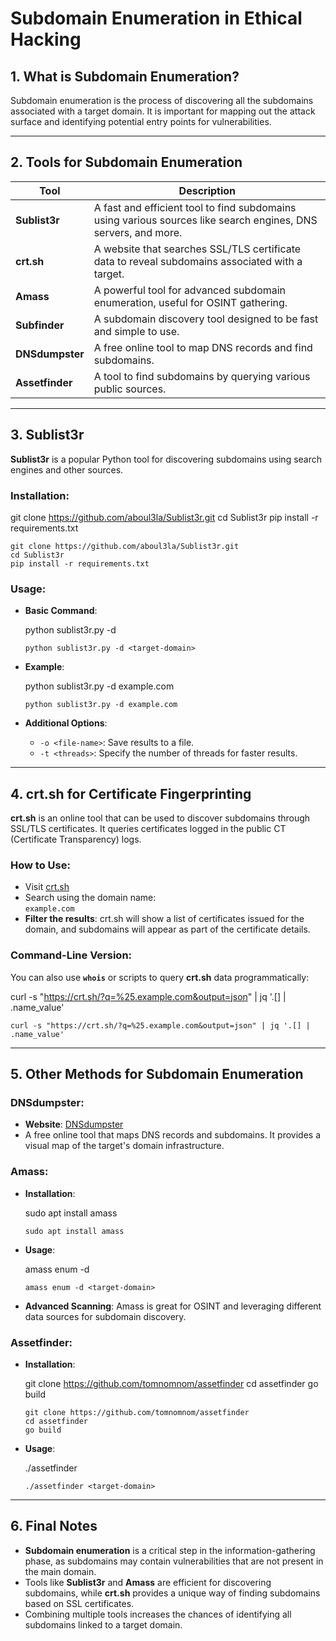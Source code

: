    
# **Subdomain Enumeration in Ethical Hacking**

## **1. What is Subdomain Enumeration?**

Subdomain enumeration is the process of discovering all the subdomains associated with a target domain. It is important for mapping out the attack surface and identifying potential entry points for vulnerabilities.

---

## **2. Tools for Subdomain Enumeration**

|Tool|Description|
|---|---|
|**Sublist3r**|A fast and efficient tool to find subdomains using various sources like search engines, DNS servers, and more.|
|**crt.sh**|A website that searches SSL/TLS certificate data to reveal subdomains associated with a target.|
|**Amass**|A powerful tool for advanced subdomain enumeration, useful for OSINT gathering.|
|**Subfinder**|A subdomain discovery tool designed to be fast and simple to use.|
|**DNSdumpster**|A free online tool to map DNS records and find subdomains.|
|**Assetfinder**|A tool to find subdomains by querying various public sources.|

---

## **3. Sublist3r**

**Sublist3r** is a popular Python tool for discovering subdomains using search engines and other sources.

### **Installation**:

git clone https://github.com/aboul3la/Sublist3r.git
cd Sublist3r
pip install -r requirements.txt

```
git clone https://github.com/aboul3la/Sublist3r.git
cd Sublist3r
pip install -r requirements.txt
```

### **Usage**:

- **Basic Command**:
    
    python sublist3r.py -d <target-domain>
    
    ```
    python sublist3r.py -d <target-domain>
    ```
    
- **Example**:
    
    python sublist3r.py -d example.com
    
    ```
    python sublist3r.py -d example.com
    ```
    
- **Additional Options**:
    
    - `-o <file-name>`: Save results to a file.
    - `-t <threads>`: Specify the number of threads for faster results.

---

## **4. crt.sh for Certificate Fingerprinting**

**crt.sh** is an online tool that can be used to discover subdomains through SSL/TLS certificates. It queries certificates logged in the public CT (Certificate Transparency) logs.

### **How to Use**:

- Visit [crt.sh](https://crt.sh/ "https://crt.sh/")
- Search using the domain name:  
    `example.com`
- **Filter the results**: crt.sh will show a list of certificates issued for the domain, and subdomains will appear as part of the certificate details.

### **Command-Line Version**:

You can also use **`whois`** or scripts to query **crt.sh** data programmatically:

curl -s "https://crt.sh/?q=%25.example.com&output=json" | jq '.[] | .name_value'

```
curl -s "https://crt.sh/?q=%25.example.com&output=json" | jq '.[] | .name_value'
```

---

## **5. Other Methods for Subdomain Enumeration**

### **DNSdumpster**:

- **Website**: [DNSdumpster](https://dnsdumpster.com/ "https://dnsdumpster.com/")
- A free online tool that maps DNS records and subdomains. It provides a visual map of the target's domain infrastructure.

### **Amass**:

- **Installation**:
    
    sudo apt install amass
    
    ```
    sudo apt install amass
    ```
    
- **Usage**:
    
    amass enum -d <target-domain>
    
    ```
    amass enum -d <target-domain>
    ```
    
- **Advanced Scanning**: Amass is great for OSINT and leveraging different data sources for subdomain discovery.
    

### **Assetfinder**:

- **Installation**:
    
    git clone https://github.com/tomnomnom/assetfinder
    cd assetfinder
    go build
    
    ```
    git clone https://github.com/tomnomnom/assetfinder
    cd assetfinder
    go build
    ```
    
- **Usage**:
    
    ./assetfinder <target-domain>
    
    ```
    ./assetfinder <target-domain>
    ```
    

---

## **6. Final Notes**

- **Subdomain enumeration** is a critical step in the information-gathering phase, as subdomains may contain vulnerabilities that are not present in the main domain.
- Tools like **Sublist3r** and **Amass** are efficient for discovering subdomains, while **crt.sh** provides a unique way of finding subdomains based on SSL certificates.
- Combining multiple tools increases the chances of identifying all subdomains linked to a target domain.